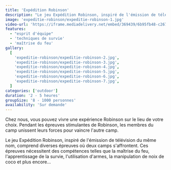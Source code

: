 ```yaml
---
title: 'Expédition Robinson'
description: "Le jeu Expédition Robinson, inspiré de l'émission de télévision du même nom"
image: 'expeditie-robinson/expeditie-robinson-1.jpg'
video-url: 'https://iframe.mediadelivery.net/embed/369439/6b95fb48-c267-4bdf-8039-d0a69d6e926d'
features:
  - "esprit d'équipe"
  - 'techniques de survie'
  - 'maîtrise du feu'
gallery:
  [
    'expeditie-robinson/expeditie-robinson-2.jpg',
    'expeditie-robinson/expeditie-robinson-3.jpg',
    'expeditie-robinson/expeditie-robinson-4.jpg',
    'expeditie-robinson/expeditie-robinson-5.jpg',
    'expeditie-robinson/expeditie-robinson-6.jpg',
    'expeditie-robinson/expeditie-robinson-7.jpg',
  ]
categories: ['outdoor']
duration: '2 - 5 heures'
groupSize: '8 - 1000 personnes'
availability: 'Sur demande'
---
```


Chez nous, vous pouvez vivre une expérience Robinson sur le lieu de votre choix. Pendant les épreuves stimulantes de Robinson, les membres du camp unissent leurs forces pour vaincre l'autre camp.

Le jeu Expédition Robinson, inspiré de l'émission de télévision du même nom, comprend diverses épreuves où deux camps s'affrontent. Ces épreuves nécessitent des compétences telles que la maîtrise du feu, l'apprentissage de la survie, l'utilisation d'armes, la manipulation de noix de coco et plus encore...

